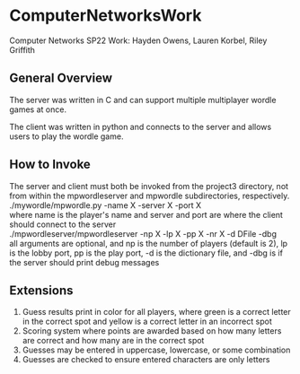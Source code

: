 # ComputerNetworksWork
Computer Networks SP22 Work: Hayden Owens, Lauren Korbel, Riley Griffith

## General Overview
The server was written in C and can support multiple multiplayer wordle games at once.

The client was written in python and connects to the server and allows users to play the wordle game.

## How to Invoke
The server and client must both be invoked from the project3 directory, not from within the mpwordleserver and mpwordle subdirectories,
respectively. 
<br>
		./mywordle/mpwordle.py -name X -server X -port X
<br>
		where name is the player's name and server and port are where the client should connect to the server
<br>
		./mpwordleserver/mpwordleserver -np X -lp X -pp X -nr X -d DFile -dbg
<br>
		all arguments are optional, and np is the number of players (default is 2), lp is the lobby port, pp is the play port, 
		-d is the dictionary file, and -dbg is if the server should print debug messages

## Extensions
1. Guess results print in color for all players, where green is a correct letter in the correct spot and yellow is a correct letter in an incorrect spot
2. Scoring system where points are awarded based on how many letters are correct and how many are in the correct spot
3. Guesses may be entered in uppercase, lowercase, or some combination
4. Guesses are checked to ensure entered characters are only letters

